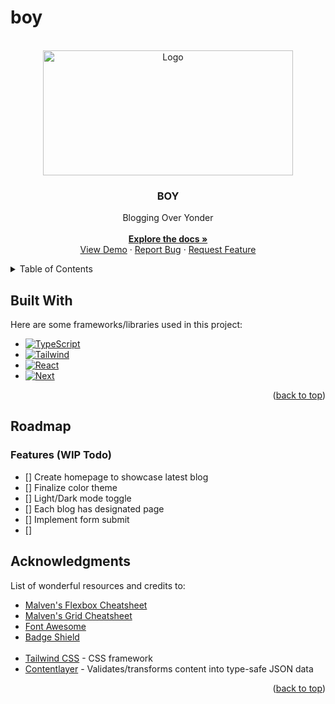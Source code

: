 # boy

<!--
package.json
- if missing contentlayer, generate contentlayer by changing contents of "dev" script
  - "contentlayer dev & next dev"

-->


<!-- PROJECT LOGO -->
<br />
<div align="center" id='readme-top'>
  <img src="https://img.freepik.com/premium-photo/steppe-covered-with-dry-grass-plain-mountains-distance-sunny-day-fall-ai-generation_199743-17522.jpg" alt="Logo" width="400" height="200">

  <h3 align="center">BOY</h3>

  <p align="center">
    Blogging Over Yonder
    <br />
    <br />
    <a href="https://github.com/WackyChomp/boy"><strong>Explore the docs »</strong></a>
    <br />
    <a href="https://github.com/WackyChomp/boy">View Demo</a>
    ·
    <a href="https://github.com/WackyChomp/boy/issues">Report Bug</a>
    ·
    <a href="https://github.com/WackyChomp/boy/issues">Request Feature</a>
  </p>
</div>


<!-- TABLE OF CONTENTS -->
<details>
  <summary>Table of Contents</summary>
  <ol>
    <li>
      <a href="#about-the-project">About The Project</a>
      <ul>
        <li><a href="#built-with">Built With</a></li>
      </ul>
    </li>
    <li>
      <a href="#getting-started">Getting Started</a>
      <ul>
        <li><a href="#installations">Installations</a></li>
        <li><a href="#setup">Setup</a></li>
      </ul>
    </li>
    <li><a href="#usage">Usage</a></li>
    <li><a href="#roadmap">Roadmap</a></li>
    <li><a href="#contributing">Contributing</a></li>
    <li><a href="#acknowledgments">Acknowledgments</a></li>
  </ol>
</details>


## Built With
Here are some frameworks/libraries used in this project:
* [![TypeScript][TypeScript]][TypeScript-url]
* [![Tailwind][Tailwind.css]][Tailwind-url]
* [![React][React.js]][React-url]
* [![Next][Next.js]][Next-url]

<p align="right">(<a href="#readme-top">back to top</a>)</p>


## Roadmap
<h3>Features (WIP Todo)</h3>

- [] Create homepage to showcase latest blog
- [] Finalize color theme
- [] Light/Dark mode toggle
- [] Each blog has designated page
- [] Implement form submit
- [] 


<!-- ACKNOWLEDGMENTS -->
## Acknowledgments

List of wonderful resources and credits to: 
* [Malven's Flexbox Cheatsheet](https://flexbox.malven.co/)
* [Malven's Grid Cheatsheet](https://grid.malven.co/)
* [Font Awesome](https://fontawesome.com)
* [Badge Shield](https://dev.to/envoy_/150-badges-for-github-pnk)
<br><br>
* [Tailwind CSS](https://tailwindcss.com/) - CSS framework
* [Contentlayer](https://contentlayer.dev/) - Validates/transforms content into type-safe JSON data

<p align="right">(<a href="#readme-top">back to top</a>)</p>


<!-- MARKDOWN LINKS & IMAGES
https://www.markdownguide.org/basic-syntax/#reference-style-links

https://github.com/Envoy-VC/awesome-badges
-->
[Next.js]: https://img.shields.io/badge/next.js-000000?style=for-the-badge&logo=nextdotjs&logoColor=white
[Next-url]: https://nextjs.org/
[TypeScript]: https://img.shields.io/badge/TypeScript-007ACC?style=for-the-badge&logo=typescript&logoColor=white
[TypeScript-url]: https://www.typescriptlang.org/

[React.js]: https://img.shields.io/badge/React-20232A?style=for-the-badge&logo=react&logoColor=61DAFB
[React-url]: https://reactjs.org/
[Tailwind.css]: https://img.shields.io/badge/Tailwind_CSS-38B2AC?style=for-the-badge&logo=tailwind-css&logoColor=white
[Tailwind-url]: https://tailwindcss.com/
